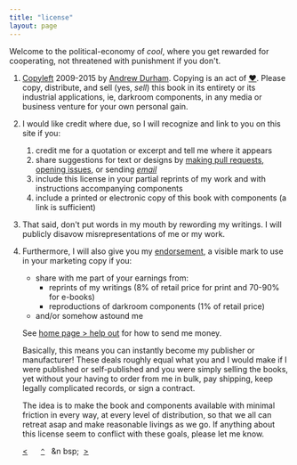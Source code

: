 ```yaml
---
title: "license"
layout: page
---
```


Welcome to the political-economy of _cool_, where you get rewarded for cooperating, not threatened with punishment if you don't.

1. [Copyleft](http://sam.zoy.org/wtfpl) 2009-2015 by [Andrew Durham](/). Copying is an act of [♥](http://copyheart.org). Please copy, distribute, and sell (yes, _sell_) this book in its entirety or its industrial applications, ie, darkroom components, in any media or business venture for your own personal gain.
2. I would like credit where due, so I will recognize and link to you on this site if you:
    1. credit me for a quotation or excerpt and tell me where it appears
    2. share suggestions for text or designs by [making pull requests, opening issues](https://github.com/yodrew/yodrew.github.io), or sending [*email*](/about)
    3. include this license in your partial reprints of my work and with instructions accompanying components
    4. include a printed or electronic copy of this book with components (a link is sufficient)
3. That said, don't put words in my mouth by rewording my writings. I will publicly disavow misrepresentations of me or my work.
4. Furthermore, I will also give you my [endorsement](http://questioncopyright.org/creator_endorsed), a visible mark to use in your marketing copy if you: 
    - share with me part of your earnings from:
        - reprints of my writings (8% of retail price for print and 70-90% for e-books)
        - reproductions of darkroom components (1% of retail price)
    - and/or somehow astound me

    See [home page > help out](/) for how to send me money.

    Basically, this means you can instantly become my publisher or manufacturer! These deals roughly equal what you and I would make if I were published or self-published and you were simply selling the books, yet without your having to order from me in bulk, pay shipping, keep legally complicated records, or sign a contract. 
    
    The idea is to make the book and components available with minimal friction in every way, at every level of distribution, so that we all can retreat asap and make reasonable livings as we go. If anything about this license seem to conflict with these goals, please let me know.

&nbsp;&nbsp;&nbsp;&nbsp;&nbsp;&nbsp;[&lt;](../disclaimer)&nbsp;&nbsp;&nbsp;&nbsp;&nbsp;&nbsp;[`^`](../)&nbsp;&nbsp;&nbsp;&n
bsp;&nbsp;&nbsp;[&gt;](../services)

